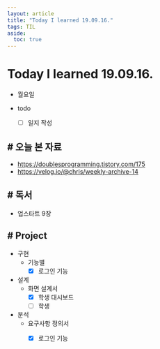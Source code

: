 ```yaml
---
layout: article
title: "Today I learned 19.09.16."
tags: TIL
aside:
  toc: true
---
```


# Today I learned 19.09.16.
- 월요일
- todo

  - [ ] 일지 작성



## # 오늘 본 자료

- https://doublesprogramming.tistory.com/175
- https://velog.io/@chris/weekly-archive-14



## # 독서

- 업스타트 9장



## # Project

- 구현
  - 기능별
    - [x] 로그인 기능
- 설계
  - 화면 설계서
    - [x] 학생 대시보드
    - [ ] 학생
- 분석
  - 요구사항 정의서
    - [x] 로그인 기능

